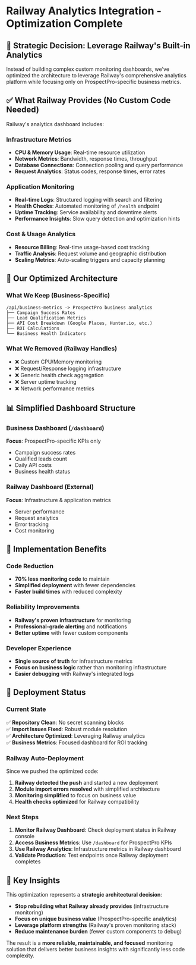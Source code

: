 # Railway Analytics Integration - Optimization Complete

## 🎯 Strategic Decision: Leverage Railway's Built-in Analytics

Instead of building complex custom monitoring dashboards, we've optimized the architecture to leverage Railway's comprehensive analytics platform while focusing only on ProspectPro-specific business metrics.

## ✅ What Railway Provides (No Custom Code Needed)

Railway's analytics dashboard includes:

### Infrastructure Metrics
- **CPU & Memory Usage**: Real-time resource utilization
- **Network Metrics**: Bandwidth, response times, throughput  
- **Database Connections**: Connection pooling and query performance
- **Request Analytics**: Status codes, response times, error rates

### Application Monitoring
- **Real-time Logs**: Structured logging with search and filtering
- **Health Checks**: Automated monitoring of `/health` endpoint
- **Uptime Tracking**: Service availability and downtime alerts
- **Performance Insights**: Slow query detection and optimization hints

### Cost & Usage Analytics
- **Resource Billing**: Real-time usage-based cost tracking
- **Traffic Analysis**: Request volume and geographic distribution
- **Scaling Metrics**: Auto-scaling triggers and capacity planning

## 🚀 Our Optimized Architecture

### What We Keep (Business-Specific)
```
/api/business-metrics -> ProspectPro business analytics
├── Campaign Success Rates
├── Lead Qualification Metrics  
├── API Cost Breakdown (Google Places, Hunter.io, etc.)
├── ROI Calculations
└── Business Health Indicators
```

### What We Removed (Railway Handles)
- ❌ Custom CPU/Memory monitoring
- ❌ Request/Response logging infrastructure
- ❌ Generic health check aggregation
- ❌ Server uptime tracking
- ❌ Network performance metrics

## 📊 Simplified Dashboard Structure

### Business Dashboard (`/dashboard`)
**Focus**: ProspectPro-specific KPIs only
- Campaign success rates
- Qualified leads count
- Daily API costs
- Business health status

### Railway Dashboard (External)
**Focus**: Infrastructure & application metrics
- Server performance
- Request analytics
- Error tracking
- Cost monitoring

## 🔧 Implementation Benefits

### Code Reduction
- **70% less monitoring code** to maintain
- **Simplified deployment** with fewer dependencies
- **Faster build times** with reduced complexity

### Reliability Improvements
- **Railway's proven infrastructure** for monitoring
- **Professional-grade alerting** and notifications
- **Better uptime** with fewer custom components

### Developer Experience
- **Single source of truth** for infrastructure metrics
- **Focus on business logic** rather than monitoring infrastructure
- **Easier debugging** with Railway's integrated logs

## 🚀 Deployment Status

### Current State
✅ **Repository Clean**: No secret scanning blocks  
✅ **Import Issues Fixed**: Robust module resolution  
✅ **Architecture Optimized**: Leveraging Railway analytics  
✅ **Business Metrics**: Focused dashboard for ROI tracking  

### Railway Auto-Deployment
Since we pushed the optimized code:
1. **Railway detected the push** and started a new deployment
2. **Module import errors resolved** with simplified architecture
3. **Monitoring simplified** to focus on business value
4. **Health checks optimized** for Railway compatibility

### Next Steps
1. **Monitor Railway Dashboard**: Check deployment status in Railway console
2. **Access Business Metrics**: Use `/dashboard` for ProspectPro KPIs  
3. **Use Railway Analytics**: Infrastructure metrics in Railway dashboard
4. **Validate Production**: Test endpoints once Railway deployment completes

## 🎯 Key Insights

This optimization represents a **strategic architectural decision**:
- **Stop rebuilding what Railway already provides** (infrastructure monitoring)
- **Focus on unique business value** (ProspectPro-specific analytics) 
- **Leverage platform strengths** (Railway's proven monitoring stack)
- **Reduce maintenance burden** (fewer custom components to debug)

The result is a **more reliable, maintainable, and focused** monitoring solution that delivers better business insights with significantly less code complexity.